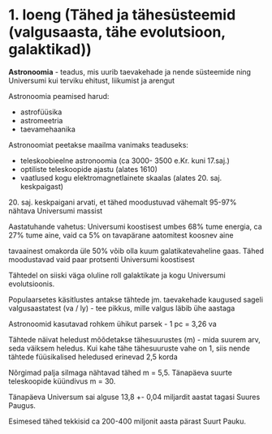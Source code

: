 # 1. loeng (Tähed ja tähesüsteemid (valgusaasta, tähe evolutsioon, galaktikad))

**Astronoomia** - teadus, mis uurib taevakehade ja nende süsteemide ning Universumi kui terviku ehitust, liikumist ja arengut

Astronoomia peamised harud:

* astrofüüsika
* astromeetria
* taevamehaanika

Astronoomiat peetakse maailma vanimaks teaduseks:

* teleskoobieelne astronoomia (ca 3000- 3500 e.Kr. kuni 17.saj.)
* optiliste teleskoopide ajastu (alates 1610)
* vaatlused kogu elektromagnetlainete skaalas (alates 20. saj. keskpaigast)

20\. saj. keskpaigani arvati, et tähed moodustuvad vähemalt 95-97% nähtava Universumi massist

Aastatuhande vahetus: Universumi koostisest umbes 68% tume energia, ca 27% tume aine, vaid ca 5% on tavapärane aatomitest koosnev aine

tavaainest omakorda üle 50% võib olla kuum galatikatevaheline gaas. Tähed moodustavad vaid paar protsenti Universumi koostisest

Tähtedel on siiski väga oluline roll galaktikate ja kogu Universumi evolutsioonis.

Populaarsetes käsitlustes antakse tähtede jm. taevakehade kaugused sageli valgusaastatest (va / ly) - tee pikkus, mille valgus läbib ühe aastaga

Astronoomid kasutavad rohkem ühikut parsek - 1 pc = 3,26 va

Tähtede näivat heledust mõõdetakse tähesuurustes (m) - mida suurem arv, seda väiksem heledus. Kui kahe tähe tähesuuruste vahe on 1, siis nende tähtede füüsikalised heledused erinevad 2,5 korda

Nõrgimad palja silmaga nähtavad tähed m = 5,5. Tänapäeva suurte teleskoopide küündivus m = 30.

Tänapäeva Universum sai alguse 13,8 +- 0,04 miljardit aastat tagasi Suures Paugus.

Esimesed tähed tekkisid ca 200-400 miljonit aasta pärast Suurt Pauku.
